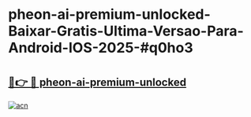 # pheon-ai-premium-unlocked-Baixar-Gratis-Ultima-Versao-Para-Android-IOS-2025-#q0ho3

# <h2><a href="https://ainizakaria.my?title=pheon-ai-premium-unlocked&ref=25M">🔗👉 🔴 pheon-ai-premium-unlocked</a></h2>

[![acn](https://github.com/user-attachments/assets/0f9c940e-d8b0-45ae-aac7-cd30a18b3e1c)](https://ainizakaria.my?title=pheon-ai-premium-unlocked&ref=25M)

